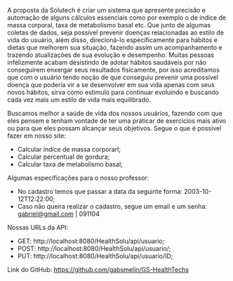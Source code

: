 A proposta da Solutech é criar um sistema que apresente precisão e automação de alguns cálculos essenciais como por exemplo o de índice de massa corporal, taxa de metabolismo basal etc. Que junto de algumas coletas de dados, seja possível prevenir doenças relacionadas ao estilo de vida do usuário, além disso, direcioná-lo especificamente para hábitos e dietas que melhorem sua situação, fazendo assim um acompanhamento e trazendo atualizações de sua evolução e desempenho. Muitas pessoas infelizmente acabam desistindo de adotar hábitos saudáveis por não conseguirem enxergar seus resultados fisicamente, por isso acreditamos que com o usuário tendo noção de que conseguiu prevenir uma possível doença que poderia vir a se desenvolver em sua vida apenas com seus novos hábitos, sirva como estimulo para continuar evoluindo e buscando cada vez mais um estilo de vida mais equilibrado.

Buscamos melhor a saúde de vida dos nossos usuários, fazendo com que eles pensem e tenham vontade de ter uma práticar de exercícios mais ativo ou para que eles possam alcançar seus objetivos. Segue o que é possível fazer em nosso site:
- Calcular índice de massa corporarl;
- Calcular percentual de gordura;
- Calcular taxa de metabolismo basal;

Algumas especificações para o nosso professor:
- No cadastro temos que passar a data da seguinte forma: 2003-10-12T12:22:00;
- Caso não queira realizar o cadastro, segue um email e um senha: gabriel@gmail.com | 091104


Nossas URLs da API:
- GET: http://localhost:8080/HealthSolu/api/usuario;
- POST: http://localhost:8080/HealthSolu/api/usuario/;
- PUT: http://localhost:8080/HealthSolu/api/usuario/ID;


Link do GitHub:
https://github.com/gabsmelin/GS-HealthTechs

